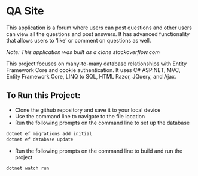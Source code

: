 # QA Site

This application is a forum where users can post questions and other users can view all the questions and post answers. It has advanced functionality that allows users to ‘like’ or comment on questions as well. 

*Note: This application was built as a clone stackoverflow.com*

This project focuses on many-to-many database relationships with Entity Framework Core and cookie authentication. It uses C# ASP.NET, MVC, Entity Framework Core, LINQ to SQL, HTML Razor,  JQuery, and Ajax. 


## To Run this Project: 
-	Clone the github repository and save it to your local device
-	Use the command line to navigate to the file location
-	Run the following prompts on the command line to set up the database
```sh
dotnet ef migrations add initial
dotnet ef database update
```
- 	Run the following prompts on the command line to build and run the project
```sh
dotnet watch run
```
